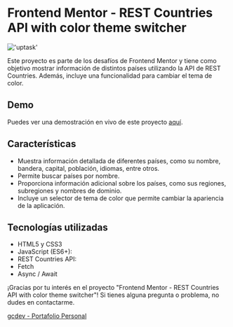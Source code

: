 
# Frontend Mentor - REST Countries API with color theme switcher

!['uptask'](https://res.cloudinary.com/dz209s6jk/image/upload/f_auto,q_auto,w_700/Challenges/wirxeocmd6tpnn9c5oqc.jpg)


Este proyecto es parte de los desafíos de Frontend Mentor y tiene como objetivo mostrar información de distintos países utilizando la API de REST Countries. Además, incluye una funcionalidad para cambiar el tema de color.

## Demo

Puedes ver una demostración en vivo de este proyecto [aquí](link-de-la-demo).

## Características

- Muestra información detallada de diferentes países, como su nombre, bandera, capital, población, idiomas, entre otros.
- Permite buscar países por nombre.
- Proporciona información adicional sobre los países, como sus regiones, subregiones y nombres de dominio.
- Incluye un selector de tema de color que permite cambiar la apariencia de la aplicación.

## Tecnologías utilizadas

- HTML5 y CSS3
- JavaScript (ES6+): 
- REST Countries API: 
- Fetch
- Async / Await


¡Gracias por tu interés en el proyecto "Frontend Mentor - REST Countries API with color theme switcher"! Si tienes alguna pregunta o problema, no dudes en contactarme.

[gcdev - Portafolio Personal](https://gcdev.alwaysdata.net)



